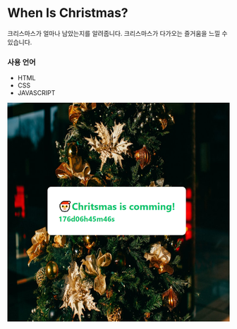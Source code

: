 When Is Christmas?
====================
크리스마스가 얼마나 남았는지를 알려줍니다.
크리스마스가 다가오는 즐거움을 느낄 수 있습니다.

### 사용 언어
+ HTML
+ CSS
+ JAVASCRIPT




![example](./WhenIsChritsmas.PNG)
